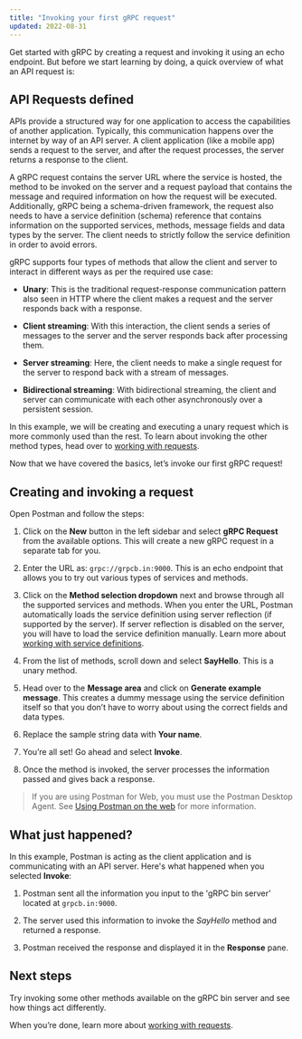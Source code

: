 ```yaml
---
title: "Invoking your first gRPC request"
updated: 2022-08-31
---
```


Get started with gRPC by creating a request and invoking it using an echo endpoint. But before we start learning by doing, a quick overview of what an API request is:

## API Requests defined

APIs provide a structured way for one application to access the capabilities of another application. Typically, this communication happens over the internet by way of an API server. A client application (like a mobile app) sends a request to the server, and after the request processes, the server returns a response to the client.

A gRPC request contains the server URL where the service is hosted, the method to be invoked on the server and a request payload that contains the message and required information on how the request will be executed. Additionally, gRPC being a schema-driven framework, the request also needs to have a service definition (schema) reference that contains information on the supported services, methods, message fields and data types by the server. The client needs to strictly follow the service definition in order to avoid errors.

gRPC supports four types of methods that allow the client and server to interact in different ways as per the required use case:

- **Unary**: This is the traditional request-response communication pattern also seen in HTTP where the client makes a request and the server responds back with a response.

- **Client streaming**: With this interaction, the client sends a series of messages to the server and the server responds back after processing them.

- **Server streaming**: Here, the client needs to make a single request for the server to respond back with a stream of messages.

- **Bidirectional streaming**: With bidirectional streaming, the client and server can communicate with each other asynchronously over a persistent session.

In this example, we will be creating and executing a unary request which is more commonly used than the rest. To learn about invoking the other method types, head over to [working with requests](/postman-api-client/grpc-client/using-grpc-request/).

Now that we have covered the basics, let’s invoke our first gRPC request!

## Creating and invoking a request

Open Postman and follow the steps:

1. Click on the **New** button in the left sidebar and select **gRPC Request** from the available options. This will create a new gRPC request in a separate tab for you.

1. Enter the URL as: `grpc://grpcb.in:9000`. This is an echo endpoint that allows you to try out various types of services and methods.

1. Click on the **Method selection dropdown** next and browse through all the supported services and methods. When you enter the URL, Postman automatically loads the service definition using server reflection (if supported by the server). If server reflection is disabled on the server, you will have to load the service definition manually. Learn more about [working with service definitions](/postman-api-client/grpc-client/using-service-definition/).

1. From the list of methods, scroll down and select **SayHello**. This is a unary method.

1. Head over to the **Message area** and click on **Generate example message**. This creates a dummy message using the service definition itself so that you don’t have to worry about using the correct fields and data types.

1. Replace the sample string data with **Your name**.

1. You’re all set! Go ahead and select **Invoke**.

1. Once the method is invoked, the server processes the information passed and gives back a response.

> If you are using Postman for Web, you must use the Postman Desktop Agent. See [Using Postman on the web](https://learning.postman.com/docs/getting-started/installation-and-updates/#using-postman-on-the-web) for more information.

## What just happened?

In this example, Postman is acting as the client application and is communicating with an API server. Here's what happened when you selected **Invoke**:

1. Postman sent all the information you input to the 'gRPC bin server’ located at `grpcb.in:9000`.

1. The server used this information to invoke the _SayHello_ method and returned a response.

1. Postman received the response and displayed it in the **Response** pane.

## Next steps

Try invoking some other methods available on the gRPC bin server and see how things act differently.

When you’re done, learn more about [working with requests](/postman-api-client/grpc-client/using-grpc-request/).
